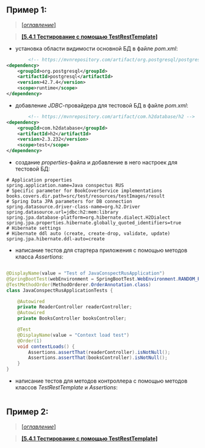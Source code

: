 ## Пример 1:

> [[_оглавление_]](../README.md/#54-тестирование-web-приложений)

> [**[5.4.1 Тестирование с помощью TestRestTemplate]**](/conspect/5.md/#541-тестирование-с-помощью-testresttemplate)

- установка области видимости основной БД в файле _pom.xml_:

```xml
        <!-- https://mvnrepository.com/artifact/org.postgresql/postgresql -->
<dependency>
    <groupId>org.postgresql</groupId>
    <artifactId>postgresql</artifactId>
    <version>42.7.4</version>
    <scope>runtime</scope>
</dependency>
```

- добавление _JDBC_-провайдера для тестовой БД в файле _pom.xml_:

```xml
        <!-- https://mvnrepository.com/artifact/com.h2database/h2 -->
<dependency>
    <groupId>com.h2database</groupId>
    <artifactId>h2</artifactId>
    <version>2.3.232</version>
    <scope>test</scope>
</dependency>
```

- создание _properties_-файла и добавление в него настроек для тестовой БД:

```properties
# Application properties
spring.application.name=Java conspectus RUS
# Specific parameter for BookCoverService implementations
books.covers.dir.path=src/test/resources/testImages/result
# Spring Data JPA parameters for DB connection
spring.datasource.driver-class-name=org.h2.Driver
spring.datasource.url=jdbc:h2:mem:library
spring.jpa.database-platform=org.hibernate.dialect.H2Dialect
spring.jpa.properties.hibernate.globally_quoted_identifiers=true
# Hibernate settings
# Hibernate ddl auto (create, create-drop, validate, update)
spring.jpa.hibernate.ddl-auto=create
```

- написание тестов для стартера приложения с помощью методов класса _Assertions_:

```java

@DisplayName(value = "Test of JavaConspectRusApplication")
@SpringBootTest(webEnvironment = SpringBootTest.WebEnvironment.RANDOM_PORT)
@TestMethodOrder(MethodOrderer.OrderAnnotation.class)
class JavaConspectRusApplicationTests {

    @Autowired
    private ReaderController readerController;
    @Autowired
    private BooksController booksController;

    @Test
    @DisplayName(value = "Context load test")
    @Order(1)
    void contextLoads() {
        Assertions.assertThat(readerController).isNotNull();
        Assertions.assertThat(booksController).isNotNull();
    }
}
```
- написание тестов для методов контроллера с помощью методов классов _TestRestTemplate_ и _Assertions_:
```java

```

## Пример 2:

> [[_оглавление_]](../README.md/#54-тестирование-web-приложений)

> [**[5.4.1 Тестирование с помощью TestRestTemplate]**](/conspect/5.md/#541-тестирование-с-помощью-testresttemplate)
